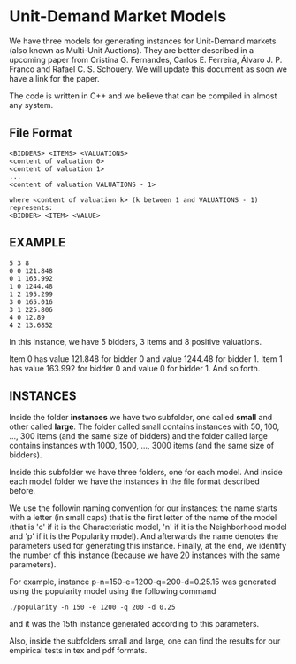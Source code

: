 Unit-Demand Market Models
=========================

We have three models for generating instances for Unit-Demand markets (also known as Multi-Unit Auctions). They are better described in a upcoming paper from Cristina G. Fernandes, Carlos E. Ferreira, Álvaro J. P. Franco and Rafael C. S. Schouery. We will update this document as soon we have a link for the paper.

The code is written in C++ and we believe that can be compiled in almost any system. 

File Format
-----------

    <BIDDERS> <ITEMS> <VALUATIONS>
    <content of valuation 0>
    <content of valuation 1>
    ...	
    <content of valuation VALUATIONS - 1>

    where <content of valuation k> (k between 1 and VALUATIONS - 1) represents:
    <BIDDER> <ITEM> <VALUE>

EXAMPLE
-------

    5 3 8
    0 0 121.848
    0 1 163.992
    1 0 1244.48
    1 2 195.299
    3 0 165.016
    3 1 225.806
    4 0 12.89
    4 2 13.6852

In this instance, we have 5 bidders, 3 items and 8 positive valuations.

Item 0 has value 121.848 for bidder 0 and value 1244.48 for bidder 1. Item 1 has value 163.992 for bidder 0 and value 0 for bidder 1. And so forth.


INSTANCES
---------

Inside the folder **instances** we have two subfolder, one called **small** and other called **large**. The folder called small contains instances with 50, 100, ..., 300 items (and the same size of bidders) and the folder called large contains instances with 1000, 1500, ..., 3000 items (and the same size of bidders).

Inside this subfolder we have three folders, one for each model. And inside each model folder we have the instances in the file format described before. 

We use the followin naming convention for our instances: the name starts with a letter (in small caps) that is the first letter of the name of the model (that is 'c' if it is the Characteristic model, 'n' if it is the Neighborhood model and 'p' if it is the Popularity model). And afterwards the name denotes the parameters used for generating this instance. Finally, at the end, we identify the number of this instance (because we have 20 instances with the same parameters).

For example, instance p-n=150-e=1200-q=200-d=0.25.15 was generated using the popularity model using the following command

    ./popularity -n 150 -e 1200 -q 200 -d 0.25

and it was the 15th instance generated according to this parameters. 

Also, inside the subfolders small and large, one can find the results for our empirical tests in tex and pdf formats.
